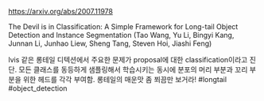 https://arxiv.org/abs/2007.11978

The Devil is in Classification: A Simple Framework for Long-tail Object
  Detection and Instance Segmentation (Tao Wang, Yu Li, Bingyi Kang, Junnan Li, Junhao Liew, Sheng Tang, Steven Hoi, Jiashi Feng)

lvis 같은 롱테일 디텍션에서 주요한 문제가 proposal에 대한 classification이라고 진단. 모든 클래스를 동등하게 샘플링해서 학습시키는 동시에 분포의 머리 부분과 꼬리 부분을 위한 헤드를 각각 부여함. 롱테일의 매운맛 좀 쬐끔만 보거라! #longtail #object_detection